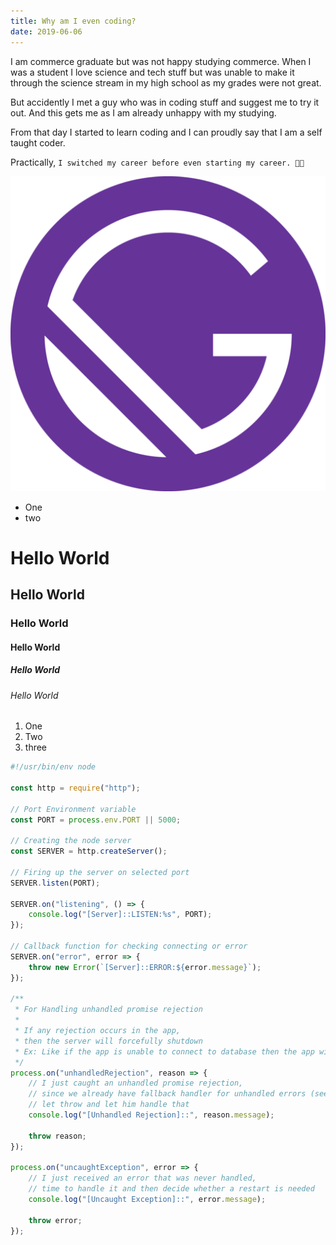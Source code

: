 ```yaml
---
title: Why am I even coding?
date: 2019-06-06
---
```


I am commerce graduate but was not happy studying commerce. When I was a student I love science and tech stuff but was unable to make it through the science stream in my high school as my grades were not great.

But accidently I met a guy who was in coding stuff and suggest me to try it out. And this gets me as I am already unhappy with my studying.

From that day I started to learn coding and I can proudly say that I am a self taught coder.

Practically, `I switched my career before even starting my career. 😬😬`

![gatsby](../images/gatsby-icon.png)

-   One
-   two

# Hello World

## Hello World

### Hello World

#### Hello World

##### Hello World

###### Hello World

1. One
2. Two
3. three

```js
#!/usr/bin/env node

const http = require("http");

// Port Environment variable
const PORT = process.env.PORT || 5000;

// Creating the node server
const SERVER = http.createServer();

// Firing up the server on selected port
SERVER.listen(PORT);

SERVER.on("listening", () => {
    console.log("[Server]::LISTEN:%s", PORT);
});

// Callback function for checking connecting or error
SERVER.on("error", error => {
    throw new Error(`[Server]::ERROR:${error.message}`);
});

/**
 * For Handling unhandled promise rejection
 *
 * If any rejection occurs in the app,
 * then the server will forcefully shutdown
 * Ex: Like if the app is unable to connect to database then the app will shutdown.
 */
process.on("unhandledRejection", reason => {
    // I just caught an unhandled promise rejection,
    // since we already have fallback handler for unhandled errors (see below),
    // let throw and let him handle that
    console.log("[Unhandled Rejection]::", reason.message);

    throw reason;
});

process.on("uncaughtException", error => {
    // I just received an error that was never handled,
    // time to handle it and then decide whether a restart is needed
    console.log("[Uncaught Exception]::", error.message);

    throw error;
});
```
